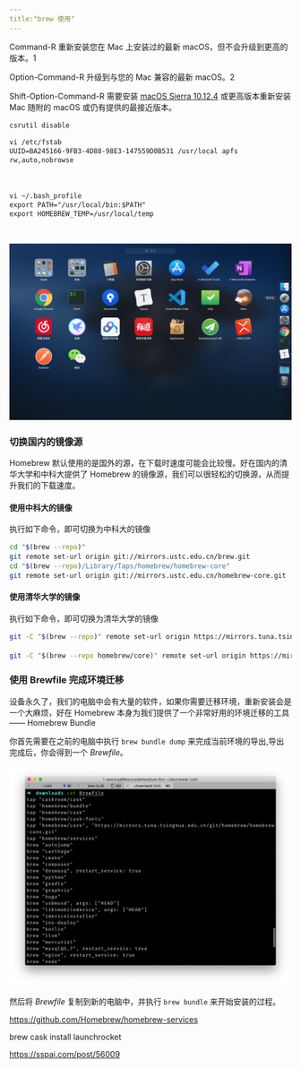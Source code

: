 ```yaml
---
title:"brew 使用"
---
```




Command-R 重新安装您在 Mac 上安装过的最新 macOS，但不会升级到更高的版本。1

Option-Command-R 升级到与您的 Mac 兼容的最新 macOS。2

Shift-Option-Command-R 需要安装 [macOS Sierra 10.12.4](https://link.zhihu.com/?target=https%3A//support.apple.com/zh-cn/HT201260) 或更高版本重新安装 Mac 随附的 macOS 或仍有提供的最接近版本。



```obj
csrutil disable
```

```
vi /etc/fstab
UUID=BA245166-9FB3-4D88-98E3-147559D0B531 /usr/local apfs rw,auto,nobrowse



vi ~/.bash_profile
export PATH="/usr/local/bin:$PATH"
export HOMEBREW_TEMP=/usr/local/temp



```

![截屏2020-02-05上午4.33.45](../../assets/images/2020-01-13-brew/截屏2020-02-05上午4.33.45.png)



### 切换国内的镜像源

Homebrew 默认使用的是国外的源，在下载时速度可能会比较慢。好在国内的清华大学和中科大提供了 Homebrew 的镜像源，我们可以很轻松的切换源，从而提升我们的下载速度。

#### 使用中科大的镜像

执行如下命令，即可切换为中科大的镜像

```bash
cd "$(brew --repo)"
git remote set-url origin git://mirrors.ustc.edu.cn/brew.git
cd "$(brew --repo)/Library/Taps/homebrew/homebrew-core"
git remote set-url origin git://mirrors.ustc.edu.cn/homebrew-core.git
```

#### 使用清华大学的镜像

执行如下命令，即可切换为清华大学的镜像

```bash
git -C "$(brew --repo)" remote set-url origin https://mirrors.tuna.tsinghua.edu.cn/git/homebrew/brew.git

git -C "$(brew --repo homebrew/core)" remote set-url origin https://mirrors.tuna.tsinghua.edu.cn/git/homebrew/homebrew-core.git
```

### 使用 Brewfile 完成环境迁移

设备永久了，我们的电脑中会有大量的软件，如果你需要迁移环境，重新安装会是一个大麻烦，好在 Homebrew 本身为我们提供了一个非常好用的环境迁移的工具 —— Homebrew Bundle

你首先需要在之前的电脑中执行 `brew bundle dump` 来完成当前环境的导出,导出完成后，你会得到一个 *Brewfile*。



![img](../../assets/images/2020-01-13-brew/1.jpeg)



然后将 *Brewfile* 复制到新的电脑中，并执行 `brew bundle` 来开始安装的过程。







https://github.com/Homebrew/homebrew-services



brew cask install launchrocket

https://sspai.com/post/56009